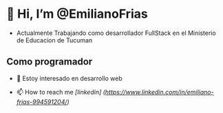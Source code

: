 # 👋 Hi, I’m @EmilianoFrias
- Actualmente Trabajando como desarrollador FullStack en el Ministerio de Educacion de Tucuman
## Como programador  
- 👀 Estoy interesado en desarrollo web 
<!---- 🌱 I’m currently learning 
- 💞️ I’m looking to collaborate on ... --->
- 📫 How to reach me *[linkedin] (https://www.linkedin.com/in/emiliano-frias-994591204/)* 

<!---
EmilianoFrias/EmilianoFrias is a ✨ special ✨ repository because its `README.md` (this file) appears on your GitHub profile.
You can click the Preview link to take a look at your changes.
--->
